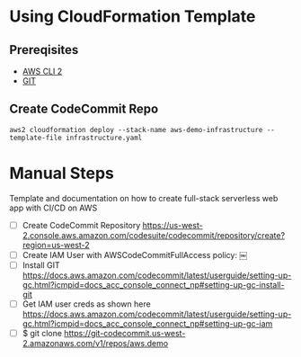 # Using CloudFormation Template

## Prereqisites 
* [AWS CLI 2](https://docs.aws.amazon.com/cli/latest/userguide/install-cliv2.html)
* [GIT](https://docs.aws.amazon.com/codecommit/latest/userguide/setting-up-gc.html?icmpid=docs_acc_console_connect_np#setting-up-gc-install-git)

## Create CodeCommit Repo

```
aws2 cloudformation deploy --stack-name aws-demo-infrastructure --template-file infrastructure.yaml
```

# Manual Steps
Template and documentation on how to create full-stack serverless web app with CI/CD on AWS

- [ ] Create CodeCommit Repository https://us-west-2.console.aws.amazon.com/codesuite/codecommit/repository/create?region=us-west-2 
- [ ] Create IAM User with AWSCodeCommitFullAccess policy:
￼
- [ ] Install GIT https://docs.aws.amazon.com/codecommit/latest/userguide/setting-up-gc.html?icmpid=docs_acc_console_connect_np#setting-up-gc-install-git 
- [ ] Get IAM user creds as shown here https://docs.aws.amazon.com/codecommit/latest/userguide/setting-up-gc.html?icmpid=docs_acc_console_connect_np#setting-up-gc-iam 
- [ ] $ git clone https://git-codecommit.us-west-2.amazonaws.com/v1/repos/aws.demo
